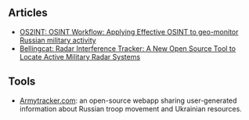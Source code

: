 ## Articles
* [OS2INT: OSINT Workflow: Applying Effective OSINT to geo-monitor Russian military activity](https://os2int.com/toolbox/applying-effective-osint-to-geo-monitor-russian-military-activity/)
* [Bellingcat: Radar Interference Tracker: A New Open Source Tool to Locate Active Military Radar Systems](https://www.bellingcat.com/resources/2022/02/11/radar-interference-tracker-a-new-open-source-tool-to-locate-active-military-radar-systems/)
## Tools
* [Armytracker.com](https://armytracker.com/): an open-source webapp sharing user-generated information about Russian troop movement and Ukrainian resources.